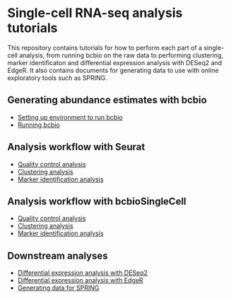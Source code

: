 # Single-cell RNA-seq analysis tutorials

This repository contains tutorials for how to perform each part of a single-cell analysis, from running bcbio on the raw data to performing clustering, marker identificaton and differential expression analysis with DESeq2 and EdgeR. It also contains documents for generating data to use with online exploratory tools such as SPRING.

## Generating abundance estimates with bcbio

- [Setting up environment to run bcbio]()
- [Running bcbio]()

## Analysis workflow with Seurat

- [Quality control analysis]()
- [Clustering analysis]()
- [Marker identification analysis]()

## Analysis workflow with bcbioSingleCell

- [Quality control analysis]()
- [Clustering analysis]()
- [Marker identification analysis]()

## Downstream analyses
- [Differential expression analysis with DESeq2]()
- [Differential expression analysis with EdgeR]()
- [Generating data for SPRING]()

